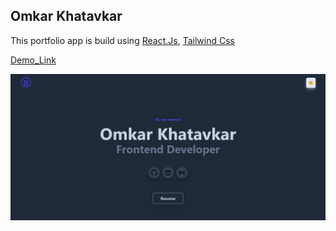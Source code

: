 
## Omkar Khatavkar

This portfolio app is build using [React.Js](https://reactjs.org/), [Tailwind Css](https://tailwindcss.com/)

[Demo_Link](https://omkar-28.github.io/portfolio-v1/)

![alt text](https://github.com/omkar-28/portfolio-v1/blob/main/src/assets/porfolio.png)
